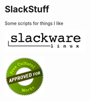 SlackStuff
==========

Some scripts for things I like

[![The Slackware Linux Project](logo/slackware.png)](http://www.slackware.com)


[![CC BY-NC-SA 4.0](logo/seal.png)](https://creativecommons.org/licenses/by-nc-sa/4.0/)
